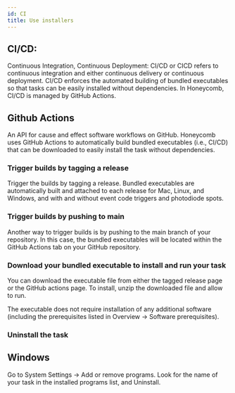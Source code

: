 ```yaml
---
id: CI
title: Use installers
---
```


## CI/CD: 

Continuous Integration, Continuous Deployment: CI/CD or CICD refers to continuous integration and either continuous delivery or continuous deployment. CI/CD enforces the automated building of bundled executables so that tasks can be easily installed without dependencies. In Honeycomb, CI/CD is managed by GitHub Actions. 

## Github Actions

An API for cause and effect software workflows on GitHub. Honeycomb uses GitHub Actions to automatically build bundled executables (i.e., CI/CD) that can be downloaded to easily install the task without dependencies. 

### Trigger builds by tagging a release

Trigger the builds by tagging a release. Bundled executables are automatically built and attached to each release for Mac, Linux, and Windows, and with and without event code triggers and photodiode spots. 

### Trigger builds by pushing to main

Another way to trigger builds is by pushing to the main branch of your repository. In this case, the bundled executables will be located within the GitHub Actions tab on your GitHub repository. 

### Download your bundled executable to install and run your task 

You can download the executable file from either the tagged release page or the GitHub actions page. To install, unzip the downloaded file and allow to run. 

The executable does not require installation of any additional software (including the prerequisites listed in Overview -> Software prerequisites). 

### Uninstall the task

## Windows 

Go to System Settings -> Add or remove programs. Look for the name of your task in the installed programs list, and Uninstall. 




